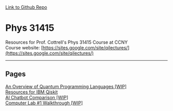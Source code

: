 \
[Link to Github Repo](https://github.com/simonsavitt/Phys31415/)
# Phys 31415
Resources for Prof. Cottrell's Phys 31415 Course at CCNY\
Course website: [https://sites.google.com/site/qilectures/](https://sites.google.com/site/qilectures/)


***

## Pages
[An Overview of Quantum Programming Languages [WIP]](QCproglang.md)\
[Resources for IBM Qiskit](QiskitResources.md)\
[AI Chatbot Comparison [WIP]](AIchatbots.md)\
[Computer Lab #1 Walkthrough [WIP]](Lab1.md)
